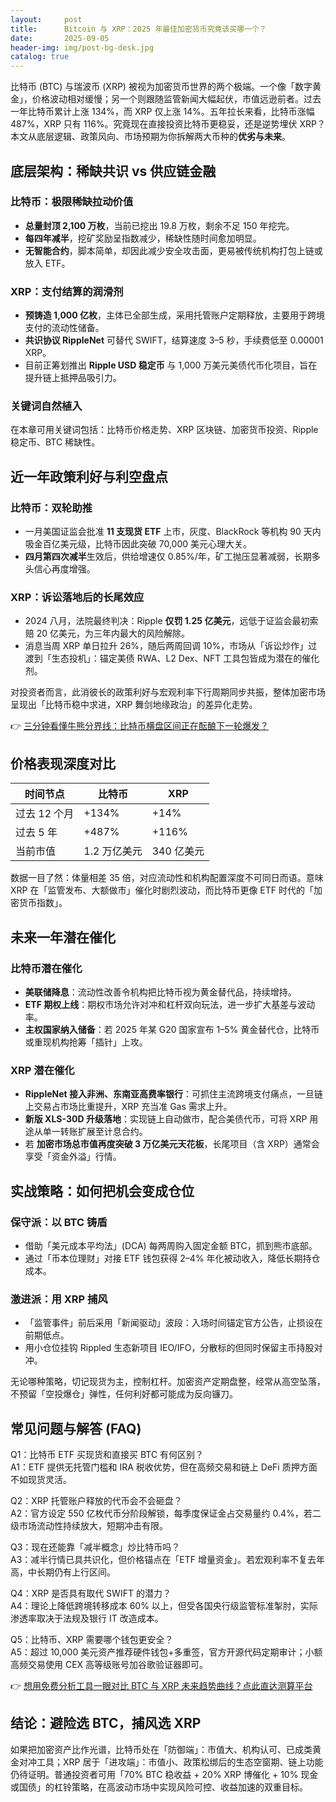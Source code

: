 ```yaml
---
layout:     post
title:      Bitcoin 与 XRP：2025 年最佳加密货币究竟该买哪一个？
date:       2025-09-05
header-img: img/post-bg-desk.jpg
catalog: true
---
```


比特币 (BTC) 与瑞波币 (XRP) 被视为加密货币世界的两个极端。一个像「数字黄金」，价格波动相对缓慢；另一个则跟随监管新闻大幅起伏，市值远逊前者。过去一年比特币累计上涨 134%，而 XRP 仅上涨 14%。五年拉长来看，比特币涨幅 487%，XRP 只有 116%。究竟现在直接投资比特币更稳妥，还是逆势埋伏 XRP？本文从底层逻辑、政策风向、市场预期为你拆解两大币种的**优劣与未来**。

## 底层架构：稀缺共识 vs 供应链金融

### 比特币：极限稀缺拉动价值
- **总量封顶 2,100 万枚**，当前已挖出 19.8 万枚，剩余不足 150 年挖完。  
- **每四年减半**，挖矿奖励呈指数减少，稀缺性随时间愈加明显。  
- **无智能合约**，脚本简单，却因此减少安全攻击面，更易被传统机构打包上链或放入 ETF。  

### XRP：支付结算的润滑剂
- **预铸造 1,000 亿枚**，主体已全部生成，采用托管账户定期释放，主要用于跨境支付的流动性储备。  
- **共识协议 RippleNet** 可替代 SWIFT，结算速度 3–5 秒，手续费低至 0.00001 XRP。  
- 目前正筹划推出 **Ripple USD 稳定币** 与 1,000 万美元美债代币化项目，旨在提升链上抵押品吸引力。  

### 关键词自然植入
在本章可用关键词包括：比特币价格走势、XRP 区块链、加密货币投资、Ripple 稳定币、BTC 稀缺性。

## 近一年政策利好与利空盘点

### 比特币：双轮助推
- 一月美国证监会批准 **11 支现货 ETF** 上市，灰度、BlackRock 等机构 90 天内吸金百亿美元级，比特币因此突破 70,000 美元心理大关。  
- **四月第四次减半**生效后，供给增速仅 0.85%/年，矿工抛压显著减弱，长期多头信心再度增强。  

### XRP：诉讼落地后的长尾效应
- 2024 八月，法院最终判决：Ripple **仅罚 1.25 亿美元**，远低于证监会最初索赔 20 亿美元，为三年内最大的风险解除。  
- 消息当周 XRP 单日拉升 26%，随后两周回调 10%，市场从「诉讼炒作」过渡到「生态投机」：锚定美债 RWA、L2 Dex、NFT 工具包皆成为潜在的催化剂。  

对投资者而言，此消彼长的政策利好与宏观利率下行周期同步共振，整体加密市场呈现出「比特币稳中求进，XRP 舞剑地缘政治」的差异化走势。

👉 [三分钟看懂牛熊分界线：比特币横盘区间正在酝酿下一轮爆发？](https://okxdog.com/)

## 价格表现深度对比

| 时间节点 | 比特币 | XRP |
| --- | --- | --- |
| 过去 12 个月 | +134% | +14% |
| 过去 5 年 | +487% | +116% |
| 当前市值 | 1.2 万亿美元 | 340 亿美元 |

数据一目了然：体量相差 35 倍，对应流动性和机构配置深度不可同日而语。意味 XRP 在「监管发布、大额做市」催化时剧烈波动，而比特币更像 ETF 时代的「加密货币指数」。

## 未来一年潜在催化

### 比特币潜在催化
- **美联储降息**：流动性改善令机构把比特币视为黄金替代品，持续增持。  
- **ETF 期权上线**：期权市场允许对冲和杠杆双向玩法，进一步扩大基差与波动率。  
- **主权国家纳入储备**：若 2025 年某 G20 国家宣布 1–5% 黄金替代仓，比特币或重现机构抢筹「插针」上攻。  

### XRP 潜在催化
- **RippleNet 接入非洲、东南亚高费率银行**：可抓住主流跨境支付痛点，一旦链上交易占市场比重提升，XRP 充当准 Gas 需求上升。  
- **新版 XLS-30D 升级落地**：实现链上自动做市，配合美债代币，可将 XRP 用途从单一转账扩展至计息合约。  
- 若 **加密市场总市值再度突破 3 万亿美元天花板**，长尾项目（含 XRP）通常会享受「资金外溢」行情。  

## 实战策略：如何把机会变成仓位

### 保守派：以 BTC 铸盾
- 借助「美元成本平均法」(DCA) 每两周购入固定金额 BTC，抓到熊市底部。  
- 通过「币本位理财」对接 ETF 钱包获得 2–4% 年化被动收入，降低长期持仓成本。  

### 激进派：用 XRP 捕风
- 「监管事件」前后采用「新闻驱动」波段：入场时间锚定官方公告，止损设在前期低点。  
- 用小仓位挂钩 Rippled 生态新项目 IEO/IFO，分散标的但同时保留主币持股对冲。  

无论哪种策略，切记现货为主，控制杠杆。加密资产定期盘整，经常从高空坠落，不预留「空投爆仓」弹性，任何利好都可能成为反向镰刀。

## 常见问题与解答 (FAQ)

Q1：比特币 ETF 买现货和直接买 BTC 有何区别？  
A1：ETF 提供无托管门槛和 IRA 税收优势，但在高频交易和链上 DeFi 质押方面不如现货灵活。

Q2：XRP 托管账户释放的代币会不会砸盘？  
A2：官方设定 550 亿枚代币分阶段解锁，每季度保证金占交易量约 0.4%，若二级市场流动性持续放大，短期冲击有限。

Q3：现在还能靠「减半概念」炒比特币吗？  
A3：减半行情已具共识化，但价格锚点在「ETF 增量资金」。若宏观利率不复去年高，中长期仍有上行区间。

Q4：XRP 是否具有取代 SWIFT 的潜力？  
A4：理论上降低跨境转移成本 60% 以上，但受各国央行级监管标准掣肘，实际渗透率取决于法规及银行 IT 改造成本。

Q5：比特币、XRP 需要哪个钱包更安全？  
A5：超过 10,000 美元资产推荐硬件钱包+多重签，官方开源代码定期审计；小额高频交易使用 CEX 高等级账号加谷歌验证器即可。

👉 [想用免费分析工具一眼对比 BTC 与 XRP 未来趋势曲线？点此直达测算平台](https://okxdog.com/)

## 结论：避险选 BTC，捕风选 XRP

如果把加密资产比作光谱，比特币处在「防御端」：市值大、机构认可、已成类黄金对冲工具；XRP 居于「进攻端」：市值小、政策松绑后的生态空窗期、链上功能仍待证明。普通投资者可用「70% BTC 稳收益 + 20% XRP 博催化 + 10% 现金或国债」的杠铃策略，在高波动市场中实现风险可控、收益加速的双重目标。